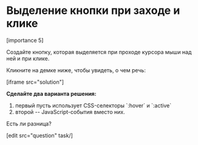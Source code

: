 # Выделение кнопки при заходе и клике

[importance 5]

Создайте кнопку, которая выделяется при проходе курсора мыши над ней и при клике.

Кликните на демке ниже, чтобы увидеть, о чем речь:

[iframe src="solution"]

**Сделайте два варианта решения:** 
<ol>
<li>первый пусть использует CSS-селекторы `:hover` и `:active`</li>
<li>второй -- JavaScript-события вместо них.</li>
</ol>

Есть ли разница?

[edit src="question" task/]
